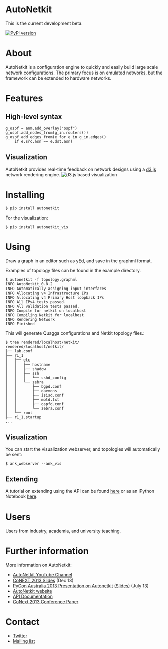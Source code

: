 
# AutoNetkit
This is the current development beta.

[![PyPi version](https://pypip.in/v/autonetkit/badge.png)](https://crate.io/packages/autonetkit/)

# About

AutoNetkit is a configuration engine to quickly and easily build large scale network configurations.
The primary focus is on emulated networks, but the framework can be extended to hardware networks.

# Features

## High-level syntax

    g_ospf = anm.add_overlay("ospf")
    g_ospf.add_nodes_from(g_in.routers())
    g_ospf.add_edges_from(e for e in g_in.edges()
        if e.src.asn == e.dst.asn)

## Visualization

AutoNetkit provides real-time feedback on network designs using a [d3.js](http://d3js.org) network rendering engine.
![d3.js based visualization](http://sk2.github.io/autonetkit/img/ank_vis.png)

# Installing

    $ pip install autonetkit

For the visualization:

    $ pip install autonetkit_vis

# Using

Draw a graph in an editor such as yEd, and save in the graphml format.

Examples of topology files can be found in the example directory.

    $ autonetkit -f topology.graphml
    INFO AutoNetkit 0.8.2
    INFO Automatically assigning input interfaces
    INFO Allocating v4 Infrastructure IPs
    INFO Allocating v4 Primary Host loopback IPs
    INFO All IPv4 tests passed.
    INFO All validation tests passed.
    INFO Compile for netkit on localhost
    INFO Compiling Netkit for localhost
    INFO Rendering Network
    INFO Finished


This will generate Quagga configurations and Netkit topology files.:

    $ tree rendered/localhost/netkit/
    rendered/localhost/netkit/
    ├── lab.conf
    ├── r1_1
    │   ├── etc
    │   │   ├── hostname
    │   │   ├── shadow
    │   │   ├── ssh
    │   │   │   └── sshd_config
    │   │   └── zebra
    │   │       ├── bgpd.conf
    │   │       ├── daemons
    │   │       ├── isisd.conf
    │   │       ├── motd.txt
    │   │       ├── ospfd.conf
    │   │       └── zebra.conf
    │   └── root
    ├── r1_1.startup
    ...


## Visualization
You can start the visualization webserver, and topologies will automatically be sent:

    $ ank_webserver --ank_vis

## Extending
A tutorial on extending using the API can be found [here](http://sk2.github.io/autonetkit/tutorial/extending.html) or as an iPython Notebook  [here](http://sk2.github.io/autonetkit/tutorial/extending.ipynb).


# Users

Users from industry, academia, and university teaching.

# Further information

More information on AutoNetkit:

*  [AutoNetkit YouTube Channel](http://www.youtube.com/autonetkit)
*  [CoNEXT 2013 Slides](https://db.tt/JkRrU5q5) (Dec 13)
*  [PyCon Australia 2013 Presentation on Autonetkit](http://t.co/H4NWROoAJK) [(Slides)](http://t.co/x0NXLMATEq) (July 13)
*  [AutoNetkit website](http://www.autonetkit.org)
*  [API Documentation](https://autonetkit.readthedocs.org/)
*  [CoNext 2013 Conference Paper](http://conferences.sigcomm.org/co-next/2013/program/p235.pdf)

# Contact
*  [Twitter](https://twitter.com/autonetkit)
*  [Mailing list](https://groups.google.com/group/autonetkit)

